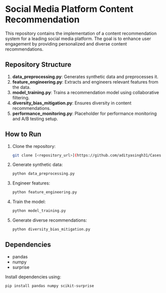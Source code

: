 # Social Media Platform Content Recommendation

This repository contains the implementation of a content recommendation system for a leading social media platform. The goal is to enhance user engagement by providing personalized and diverse content recommendations.

## Repository Structure

1. **data_preprocessing.py**: Generates synthetic data and preprocesses it.
2. **feature_engineering.py**: Extracts and engineers relevant features from the data.
3. **model_training.py**: Trains a recommendation model using collaborative filtering.
4. **diversity_bias_mitigation.py**: Ensures diversity in content recommendations.
5. **performance_monitoring.py**: Placeholder for performance monitoring and A/B testing setup.

## How to Run

1. Clone the repository:
    ```bash
    git clone [<repository_url>](https://github.com/adityasingh31/Casestudy_softwaresoln.git)
    
    ```

2. Generate synthetic data:
    ```bash
    python data_preprocessing.py
    ```

3. Engineer features:
    ```bash
    python feature_engineering.py
    ```

4. Train the model:
    ```bash
    python model_training.py
    ```

5. Generate diverse recommendations:
    ```bash
    python diversity_bias_mitigation.py
    ```

## Dependencies

- pandas
- numpy
- surprise

Install dependencies using:
```bash
pip install pandas numpy scikit-surprise
